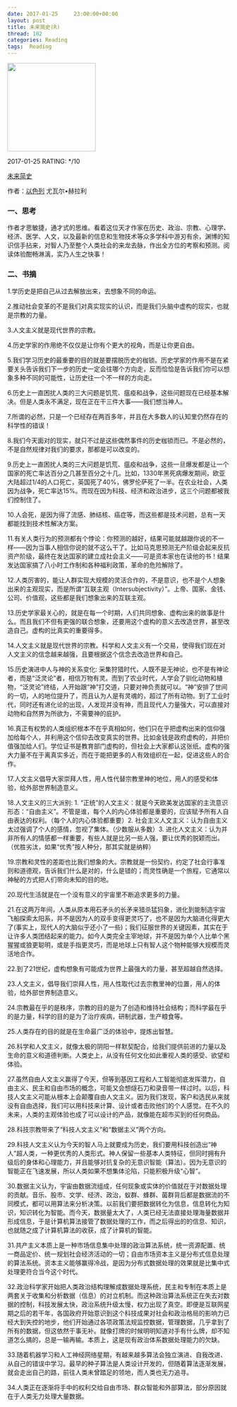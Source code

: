 ```yaml
---
date: 2017-01-25     23:00:00+00:00
layout: post
title: 未来简史(R)
thread: 102
categories: Reading
tags:  Reading
---
```


<img src="https://images-cn.ssl-images-amazon.com/images/I/81hnTQv1GTL.jpg" width="200" />

2017-01-25 RATING:  \*/10

[未来简史][1]

作者：[以色列][2] 尤瓦尔•赫拉利

### 一、思考
作者才思敏捷，通才式的思维。看着这位天才作家在历史、政治、宗教、心理学、经济、医学、人文，以及最新的信息和生物技术等众多学科中游刃有余，渊博的知识信手拈来，对智人乃至整个人类社会的来龙去脉，作出全方位的考察和预测。阅读体验酣畅淋漓，实乃人生之快事！

### 二、书摘

1.学历史是把自己从过去解放出来，去想象不同的命运。

2.推动社会变革的不是我们对真实现实的认识，而是我们头脑中虚构的现实，也就是宗教的力量。

3.人文主义就是现代世界的宗教。

4.历史学家的作用绝不仅仅是让你有个更大的视角，而是让你更自由。

5.我们学习历史的最重要的目的就是要摆脱历史的枷锁。历史学家的作用不是在紧要关头告诉我们下一步的历史一定会往哪个方向走，反而恰恰是告诉我们你可以想象多种不同的可能性，让历史往一个不一样的方向走。

6.历史上一直困扰人类的三大问题是饥荒、瘟疫和战争，这些问题现在已经基本解决。但是人类永不满足，现在正在干三件大事——我们想当神人。

7.所谓的必然，只是一个已经存在两百多年，并且在大多数人的认知里仍然存在的科学性的错误！﻿﻿

8.我们今天面对的现实，就只不过是这些偶然事件的历史枷锁而已。不是必然的，不是自然规律对我们的要求，那都是可以改变的。﻿

9.历史上一直困扰人类的三大问题是饥荒、瘟疫和战争，这些一旦爆发都是让一个国家的死亡率达百分之几甚至百分之十几。比如，1330年黑死病爆发期间，欧亚大陆超过1/4的人口死亡，英国死了40%，佛罗伦萨死了一半。在农业社会，人类因为战争，死亡率达15%。﻿﻿而现在因为科技、经济和政治进步，这三个问题都被我们控制住了。﻿

10.人会死，是因为得了流感、肺结核、癌症等，而这些都是技术问题，总有一天都能找到技术性解决方案。

11.有关人类行为的预测都有个悖论：你预测的越好，结果可能就越跟你说的不一样——因为当事人相信你说的就不这么干了。比如马克思预测无产阶级会起来反抗资产阶级，最终在发达国家的建立成社会主义——可是资本家也在读他的书！结果发达国家搞了八小时工作制和各种福利政策，革命的危险解除了。﻿﻿

12.人类厉害的，能让人群实现大规模的灵活合作的，不是意识，也不是个人想象出来的主观现实，而是所谓“互联主观（Intersubjectivity）”。上帝、国家、金钱、公司、价值观，这些都是我们想象出来的互联主观。

13.历史学家最关心的，就是在每一个时期，人们共同想象、虚构出来的故事是什么。而且我们不但有更强的联合想象，还要用这个虚构的意义去改造世界，甚至改造自己。虚构的比真实的重要得多。

14.人文主义就是现代世界的宗教。科学和人文主义有一个交易，使得我们现在对人文主义的信念越来越强，且要根据这个信念去改造世界和自己。

15.历史演进中人与神的关系变化: 采集狩猎时代，人既不是无神论，也不是有神论者，而是“泛灵论”者，相信万物有灵。而到了农业时代，人学会了驯化动物和植物，“泛灵论”终结，人开始跟“神”打交道，只要对神负责就可以。“神”安排了世间的一切，人的地位提升了，而且认为人是有灵魂的，超过了所有动物。到了工业时代，同时还有进化论的出现，人发现并没有神，而且现代人力量强大，可以直接对动物和自然界为所欲为，不需要神的庇护。

16.真正有权势的人类组织根本不在乎真相如何，他们只在乎把虚构出来的信仰强加给每个人，并利用这个信仰去改变真实的世界。比如金钱是政府虚构的，并把价值强加给人们。学位证书是教育部门虚构的，但社会上大家都认这张纸。虚构的强大力量不在于离真实多近，而在于能把更多的人有效组织在一起，促进这些人的合作。

17.人文主义倡导大家崇拜人性，用人性代替宗教里神的地位，用人的感受和体验，给外部世界制造意义。

18.人文主义的三大派别: 1. “正统”的人文主义：就是今天欧美发达国家的主流意识形态：“自由主义”。不管是谁，每个人的内心体验都是重要的，应该赋予所有人自由表达的权利。（每个人的内心体验都重要）2. 社会主义人文主义：认为自由主义太过强调了个人的感情，忽视了集体。（少数服从多数）3. 进化人文主义：认为并非所有人的情感都一样重要，有些人就是比另一些人强，要让优秀的脱颖而出。（优胜劣汰，如果“优秀”按人种分，那其实就是纳粹）

19.宗教和灵性的差距也比我们想象的大。宗教就是一份契约，约定了社会行事准则和道德观，告诉我们什么是对的，什么是错的；而灵性确是一个旅程，它通常以神秘的方式把人们带向未知的目的地。

20.现代生活就是在一个没有意义的宇宙里不断追求更多的力量。

21.在这两万年间，人类从原本用石矛头的长矛来猎杀猛犸象，进化到能制造宇宙飞船探索太阳系，并不是因为人的双手变得更灵巧了，也不是因为大脑进化得更大了(事实上，现代人的大脑似乎还小了一些)；我们征服世界的关键因素，其实在于让许多人类团结起来的能力。如今人类完全主宰地球，并不是因为单个人比单个黑猩猩或狼更聪明，或是手指更灵巧，而是地球上只有智人这个物种能够大规模而灵活地合作。

22.到了21世纪，虚构想象有可能成为世界上最强大的力量，甚至超越自然选择。

23.人文主义，倡导我们崇拜人性，用人性取代过去宗教里神的位置，用人的体验，给外部世界制造意义。

24.宗教最在乎的是秩序，宗教的目的是为了创造和维持社会结构；而科学最在乎的是力量，科学的目的是为了治疗疾病，研制武器，生产粮食等。

25.人类存在的目的就是在生命最广泛的体验中，提炼出智慧。

26.科学和人文主义，就像太极的阴阳一样默契配合，给我们提供前进的力量以及生命的意义和道德判断。人类史上，从没有任何文化如此重视人类的感受、欲望和体验。

27.虽然自由人文主义赢得了今天，但等到基因工程和人工智能彻底发挥潜力，自由主义、民主和自由市场的概念，可能又会想燧石刀和录音带一样过时。以后，科技人文主义可能从根本上会颠覆自由人文主义。因为我们发现，客户和选民从来就没有自由选择，我们可以用科技来计算、设计或者击败他们的个人感觉。在不久的未来，人类的主观体验也成了可以设计的产品，就像能在超市买到的任何商品。

28.科技宗教带来了“科技人文主义”和“数据主义”两个方向。

29.科技人文主义认为今天的智人马上就要成为历史，我们要用科技创造出“神人”超人类，一种更优秀的人类形式。神人保留一些基本人类特征，但同时拥有升级后的身体和心理能力，并且能够对抗复杂的无意识智能（算法）。因为无意识的智能正在飞速发展，所以人类如果不想集体沦陷，只能积极升级“心智”。

30.数据主义认为，宇宙由数据流组成，任何现象或实体的价值就在于对数据处理的贡献。音乐、股市、文学、经济、政治，蚁群、蜂群、菌群背后都是数据流的不同模式，都可以用算法来分析决策。以前我们要把数据转化为信息，信息转化为知识，知识转化为智能。而今天，数据量太大了，人类已经无法直接处理海量数据并形成信息，于是计算机算法接管了数据处理的工作，而之后得出的的信息、知识，也就随之成了计算机算法的收获，成了计算机的智能。

31.共产主义本质上是一种市场信息集中处理的政治算法系统，统一资源配置、统一商品定价、统一规划社会经济活动的一切；自由市场资本主义是分布式信息处理的算法系统。资本主义能够赢得冷战，是因为分布式数据处理的效果就是比集中式处理更符合当今这个时代。

32.政治科学家开始把人类政治结构理解成数据处理系统，民主和专制在本质上是两套关于收集和分析数据（信息）的对立机制。而这种政治算法系统正在失去对数据的控制，科技发展太快，政治系统升级太慢，权力出现了真空。即便是互联网星期之后的若干年，各国政府开始意识到这个科技成果对社会和政治格局的影响力已经大到失控的地步，他们开始通过各项政策法规监控数据，管理数据，几乎拿到了所有的数据，但这依然于事无补。就像打牌的时候明明知道对手有什么牌，却不知道怎么搞的，总是一输再输。本质上，这是现有政治体系数据处理能力的欠缺。

33.随着机器学习和人工神经网络星期，有越来越多算法会独立演进、自我改进、从自己的错误中学习。最早的种子算法是人类设计开发的，但随着算法逐渐发展，就会走出自己的路，前往人类未曾踏足的领地，而人类也无力追寻。

34.人类正在逐渐将手中的权利交给自由市场、群众智能和外部算法，部分原因就在于人类无力处理大量数据。







[1]:	https://www.amazon.cn/dp/B01MZ4Z5DQ/ref=sr_1_1?ie=UTF8&qid=1485317193
[2]:	%E4%BB%A5%E8%89%B2%E5%88%97